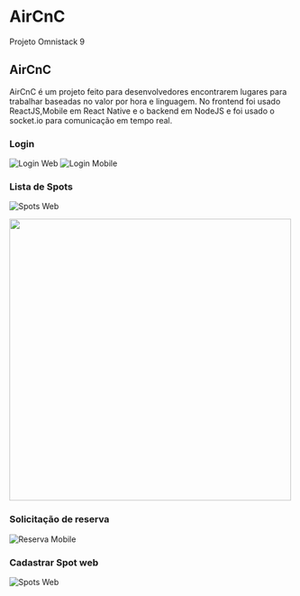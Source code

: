 # AirCnC
Projeto Omnistack 9

## AirCnC

AirCnC é um projeto feito para desenvolvedores encontrarem lugares para trabalhar baseadas no valor por hora e linguagem.
No frontend foi usado ReactJS,Mobile em React Native e o backend em NodeJS e foi usado o socket.io para comunicação em tempo real.

### Login 

![Login Web](/images/login-web.png) 
![Login Mobile](/images/login-mobile.jpeg)

### Lista de Spots

![Spots Web](/images/list-web.png) 

<img src="./images/List-mobile.jpeg" width="500">

### Solicitação de reserva 

![Reserva Mobile](/images/reserva-mobile.jpeg)

### Cadastrar Spot web

![Spots Web](/images/cadastrar-spot-web.png) 